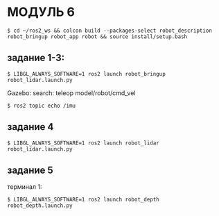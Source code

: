 # МОДУЛЬ 6
```
$ cd ~/ros2_ws && colcon build --packages-select robot_description robot_bringup robot_app robot && source install/setup.bash
```

## задание 1-3:
```
$ LIBGL_ALWAYS_SOFTWARE=1 ros2 launch robot_bringup robot_lidar.launch.py
```

Gazebo:
    search: teleop
    model/robot/cmd_vel

```
$ ros2 topic echo /imu
```

## задание 4
```
$ LIBGL_ALWAYS_SOFTWARE=1 ros2 launch robot_lidar robot_lidar.launch.py
```

## задание 5
терминал 1:
```
$ LIBGL_ALWAYS_SOFTWARE=1 ros2 launch robot_depth robot_depth.launch.py
```